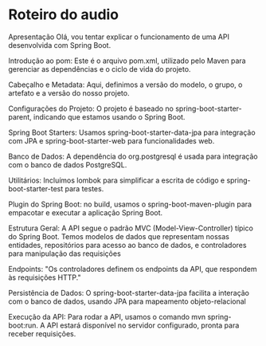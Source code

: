 # Roteiro do audio
Apresentação
Olá, vou tentar explicar o funcionamento de uma API desenvolvida com Spring Boot.

Introdução ao pom:
Este é o arquivo pom.xml, utilizado pelo Maven para gerenciar as dependências e o ciclo de vida do projeto.

Cabeçalho e Metadata:
Aqui, definimos a versão do modelo, o grupo, o artefato e a versão do nosso projeto.

Configurações do Projeto:
O projeto é baseado no spring-boot-starter-parent, indicando que estamos usando o Spring Boot.

Spring Boot Starters:
Usamos spring-boot-starter-data-jpa para integração com JPA e spring-boot-starter-web para funcionalidades web.

Banco de Dados:
A dependência do org.postgresql é usada para integração com o banco de dados PostgreSQL.

Utilitários:
Incluímos lombok para simplificar a escrita de código e spring-boot-starter-test para testes.

Plugin do Spring Boot:
no build, usamos o spring-boot-maven-plugin para empacotar e executar a aplicação Spring Boot.

Estrutura Geral:
A API segue o padrão MVC (Model-View-Controller) típico do Spring Boot. Temos modelos de dados que representam nossas entidades, repositórios para acesso ao banco de dados, e controladores para manipulação das requisições

Endpoints:
"Os controladores definem os endpoints da API, que respondem às requisições HTTP."

Persistência de Dados:
 O spring-boot-starter-data-jpa facilita a interação com o banco de dados, usando JPA para mapeamento objeto-relacional

Execução da API:
Para rodar a API, usamos o comando mvn spring-boot:run. A API estará disponível no servidor configurado, pronta para receber requisições.
